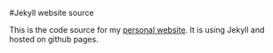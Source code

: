 #Jekyll website source

This is the code source for my [personal website](http://romain.pechayre.me). It is using Jekyll and hosted on github pages.